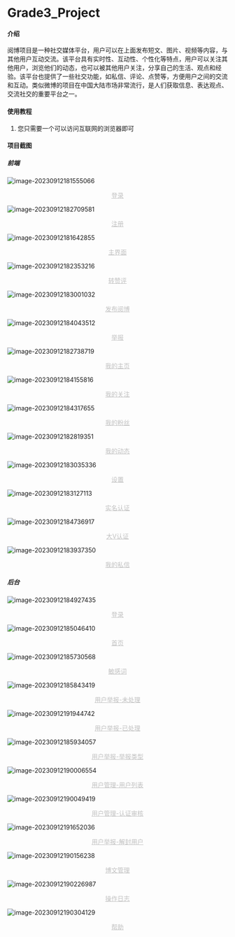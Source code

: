 # Grade3_Project



#### 介绍

阅博项目是一种社交媒体平台，用户可以在上面发布短文、图片、视频等内容，与其他用户互动交流。该平台具有实时性、互动性、个性化等特点，用户可以关注其他用户，浏览他们的动态，也可以被其他用户关注，分享自己的生活、观点和经验。该平台也提供了一些社交功能，如私信、评论、点赞等，方便用户之间的交流和互动。类似微博的项目在中国大陆市场非常流行，是人们获取信息、表达观点、交流社交的重要平台之一。 

#### 使用教程

1. 您只需要一个可以访问互联网的浏览器即可

#### 项目截图

##### 前端

![image-20230912181555066](images/image-20230912181555066.png)

<center style="color:#C0C0C0;text-decoration:underline">登录</center>

![image-20230912182709581](images/image-20230912182709581.png)

<center style="color:#C0C0C0;text-decoration:underline">注册</center>

![image-20230912181642855](images/image-20230912181642855.png)

<center style="color:#C0C0C0;text-decoration:underline">主界面</center>

![image-20230912182353216](images/image-20230912182353216.png)

<center style="color:#C0C0C0;text-decoration:underline">转赞评</center>

![image-20230912183001032](images/image-20230912183001032.png)

<center style="color:#C0C0C0;text-decoration:underline">发布阅博</center>

![image-20230912184043512](images/image-20230912184043512.png)

<center style="color:#C0C0C0;text-decoration:underline">举报</center>

![image-20230912182738719](images/image-20230912182738719.png)

<center style="color:#C0C0C0;text-decoration:underline">我的主页</center>

![image-20230912184155816](images/image-20230912184155816.png)

<center style="color:#C0C0C0;text-decoration:underline">我的关注</center>

![image-20230912184317655](images/image-20230912184317655.png)

<center style="color:#C0C0C0;text-decoration:underline">我的粉丝</center>

![image-20230912182819351](images/image-20230912182819351.png)

<center style="color:#C0C0C0;text-decoration:underline">我的动态</center>

![image-20230912183035336](images/image-20230912183035336.png)

<center style="color:#C0C0C0;text-decoration:underline">设置</center>

![image-20230912183127113](images/image-20230912183127113.png)

<center style="color:#C0C0C0;text-decoration:underline">实名认证</center>

![image-20230912184736917](images/image-20230912184736917.png)

<center style="color:#C0C0C0;text-decoration:underline">大V认证</center>

![image-20230912183937350](images/image-20230912183937350.png)

<center style="color:#C0C0C0;text-decoration:underline">我的私信</center>

##### 后台

![image-20230912184927435](images/image-20230912184927435.png)

<center style="color:#C0C0C0;text-decoration:underline">登录</center>

![image-20230912185046410](images/image-20230912185046410.png)

<center style="color:#C0C0C0;text-decoration:underline">首页</center>

![image-20230912185730568](images/image-20230912185730568.png)

<center style="color:#C0C0C0;text-decoration:underline">敏感词</center>

![image-20230912185843419](images/image-20230912185843419.png)

<center style="color:#C0C0C0;text-decoration:underline">用户举报-未处理</center>

![image-20230912191944742](images/image-20230912191944742.png)

<center style="color:#C0C0C0;text-decoration:underline">用户举报-已处理</center>

![image-20230912185934057](images/image-20230912185934057.png)

<center style="color:#C0C0C0;text-decoration:underline">用户举报-举报类型</center>

![image-20230912190006554](images/image-20230912190006554.png)

<center style="color:#C0C0C0;text-decoration:underline">用户管理-用户列表</center>

![image-20230912190049419](images/image-20230912190049419.png)

<center style="color:#C0C0C0;text-decoration:underline">用户管理-认证审核</center>

![image-20230912191652036](images/image-20230912191652036.png)

<center style="color:#C0C0C0;text-decoration:underline">用户举报-解封用户</center>

![image-20230912190156238](images/image-20230912190156238.png)

<center style="color:#C0C0C0;text-decoration:underline">博文管理</center>

![image-20230912190226987](images/image-20230912190226987.png)

<center style="color:#C0C0C0;text-decoration:underline">操作日志</center>

![image-20230912190304129](images/image-20230912190304129.png)

<center style="color:#C0C0C0;text-decoration:underline">帮助</center>

